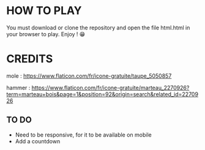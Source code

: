 # HOW TO PLAY

You must download or clone the repository and open the file html.html in your browser to play. Enjoy ! 😁

# CREDITS

mole : https://www.flaticon.com/fr/icone-gratuite/taupe_5050857

hammer : https://www.flaticon.com/fr/icone-gratuite/marteau_2270926?term=marteau+bois&page=1&position=92&origin=search&related_id=2270926

## TO DO

- Need to be responsive, for it to be available on mobile
- Add a countdown
